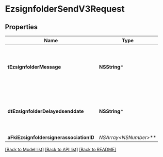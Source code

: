 # EzsignfolderSendV3Request

## Properties
Name | Type | Description | Notes
------------ | ------------- | ------------- | -------------
**tEzsignfolderMessage** | **NSString*** | A custom text message that will be added to the email sent. | [optional] 
**dtEzsignfolderDelayedsenddate** | **NSString*** | The date and time at which the Ezsignfolder will be sent in the future. | [optional] 
**aFkiEzsignfoldersignerassociationID** | **NSArray&lt;NSNumber*&gt;*** |  | 

[[Back to Model list]](../README.md#documentation-for-models) [[Back to API list]](../README.md#documentation-for-api-endpoints) [[Back to README]](../README.md)


